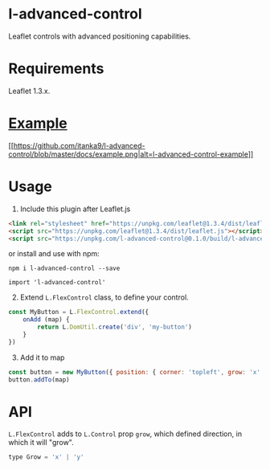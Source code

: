 # l-advanced-control

Leaflet controls with advanced positioning capabilities.

# Requirements

Leaflet 1.3.x.

# [Example](https://itanka9.github.io/l-advanced-control/)

[[https://github.com/itanka9/l-advanced-control/blob/master/docs/example.png|alt=l-advanced-control-example]]

# Usage

1. Include this plugin after Leaflet.js 

```html
<link rel="stylesheet" href="https://unpkg.com/leaflet@1.3.4/dist/leaflet.css" />
<script src="https://unpkg.com/leaflet@1.3.4/dist/leaflet.js"></script>
<script src="https://unpkg.com/l-advanced-control@0.1.0/build/l-advanced-control.min.js"></script>
```

or install and use with npm:

```
npm i l-advanced-control --save
```

```
import 'l-advanced-control'
```

2. Extend `L.FlexControl` class, to define your control.

```js
const MyButton = L.FlexControl.extend({
    onAdd (map) {
        return L.DomUtil.create('div', 'my-button')
    }
})
```

3. Add it to map

```js
const button = new MyButton({ position: { corner: 'topleft', grow: 'x' } })
button.addTo(map)
```

# API

`L.FlexControl` adds to `L.Control` prop `grow`, which defined direction, in which it will "grow".

```js
type Grow = 'x' | 'y'
```
